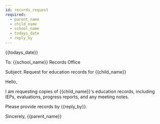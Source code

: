 ```yaml
---
id: records_request
required:
  - parent_name
  - child_name
  - school_name
  - todays_date
  - reply_by
---
```


{{todays_date}}

To: {{school_name}} Records Office

Subject: Request for education records for {{child_name}}

Hello,

I am requesting copies of {{child_name}}'s education records, including IEPs, evaluations, progress reports, and any meeting notes.

Please provide records by {{reply_by}}.

Sincerely,
{{parent_name}}

